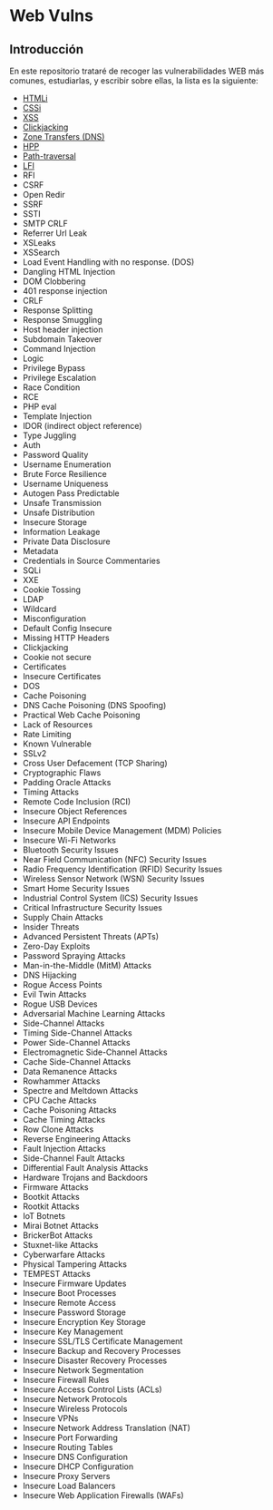 # Web Vulns

## Introducción
En este repositorio trataré de recoger las vulnerabilidades WEB más comunes, estudiarlas, y escribir sobre ellas, la lista es la siguiente:

- [HTMLi](./HTMLi/README.md)
- [CSSi](./CSSi/README.md)
- [XSS](./XSS/README.md)
- [Clickjacking](./Clickjacking/README.md)
- [Zone Transfers (DNS)](./Zone%20Transfers%20(DNS)/README.md)
- [HPP](./HPP/README.md)
- [Path-traversal](./Path%20Traversal/README.md)
- [LFI](./LFI/README.md)
- RFI
- CSRF
- Open Redir
- SSRF
- SSTI
- SMTP CRLF
- Referrer Url Leak
- XSLeaks
- XSSearch
- Load Event Handling with no response. (DOS)
- Dangling HTML Injection
- DOM Clobbering
- 401 response injection
- CRLF
- Response Splitting
- Response Smuggling
- Host header injection
- Subdomain Takeover
- Command Injection
- Logic
- Privilege Bypass
- Privilege Escalation
- Race Condition
- RCE
- PHP eval
- Template Injection
- IDOR (indirect object reference)
- Type Juggling
- Auth
- Password Quality
- Username Enumeration
- Brute Force Resilience
- Username Uniqueness
- Autogen Pass Predictable
- Unsafe Transmission
- Unsafe Distribution
- Insecure Storage
- Information Leakage
- Private Data Disclosure
- Metadata
- Credentials in Source Commentaries
- SQLi
- XXE
- Cookie Tossing
- LDAP
- Wildcard
- Misconfiguration
- Default Config Insecure
- Missing HTTP Headers
- Clickjacking
- Cookie not secure
- Certificates
- Insecure Certificates
- DOS
- Cache Poisoning
- DNS Cache Poisoning (DNS Spoofing)
- Practical Web Cache Poisoning
- Lack of Resources
- Rate Limiting
- Known Vulnerable
- SSLv2
- Cross User Defacement (TCP Sharing)
- Cryptographic Flaws
- Padding Oracle Attacks
- Timing Attacks
- Remote Code Inclusion (RCI)
- Insecure Object References
- Insecure API Endpoints
- Insecure Mobile Device Management (MDM) Policies
- Insecure Wi-Fi Networks
- Bluetooth Security Issues
- Near Field Communication (NFC) Security Issues
- Radio Frequency Identification (RFID) Security Issues
- Wireless Sensor Network (WSN) Security Issues
- Smart Home Security Issues
- Industrial Control System (ICS) Security Issues
- Critical Infrastructure Security Issues
- Supply Chain Attacks
- Insider Threats
- Advanced Persistent Threats (APTs)
- Zero-Day Exploits
- Password Spraying Attacks
- Man-in-the-Middle (MitM) Attacks
- DNS Hijacking
- Rogue Access Points
- Evil Twin Attacks
- Rogue USB Devices
- Adversarial Machine Learning Attacks
- Side-Channel Attacks
- Timing Side-Channel Attacks
- Power Side-Channel Attacks
- Electromagnetic Side-Channel Attacks
- Cache Side-Channel Attacks
- Data Remanence Attacks
- Rowhammer Attacks
- Spectre and Meltdown Attacks
- CPU Cache Attacks
- Cache Poisoning Attacks
- Cache Timing Attacks
- Row Clone Attacks
- Reverse Engineering Attacks
- Fault Injection Attacks
- Side-Channel Fault Attacks
- Differential Fault Analysis Attacks
- Hardware Trojans and Backdoors
- Firmware Attacks
- Bootkit Attacks
- Rootkit Attacks
- IoT Botnets
- Mirai Botnet Attacks
- BrickerBot Attacks
- Stuxnet-like Attacks
- Cyberwarfare Attacks
- Physical Tampering Attacks
- TEMPEST Attacks
- Insecure Firmware Updates
- Insecure Boot Processes
- Insecure Remote Access
- Insecure Password Storage
- Insecure Encryption Key Storage
- Insecure Key Management
- Insecure SSL/TLS Certificate Management
- Insecure Backup and Recovery Processes
- Insecure Disaster Recovery Processes
- Insecure Network Segmentation
- Insecure Firewall Rules
- Insecure Access Control Lists (ACLs)
- Insecure Network Protocols
- Insecure Wireless Protocols
- Insecure VPNs
- Insecure Network Address Translation (NAT)
- Insecure Port Forwarding
- Insecure Routing Tables
- Insecure DNS Configuration
- Insecure DHCP Configuration
- Insecure Proxy Servers
- Insecure Load Balancers
- Insecure Web Application Firewalls (WAFs)

